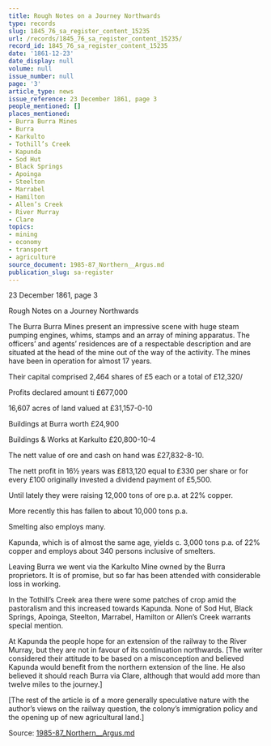 ```yaml
---
title: Rough Notes on a Journey Northwards
type: records
slug: 1845_76_sa_register_content_15235
url: /records/1845_76_sa_register_content_15235/
record_id: 1845_76_sa_register_content_15235
date: '1861-12-23'
date_display: null
volume: null
issue_number: null
page: '3'
article_type: news
issue_reference: 23 December 1861, page 3
people_mentioned: []
places_mentioned:
- Burra Burra Mines
- Burra
- Karkulto
- Tothill’s Creek
- Kapunda
- Sod Hut
- Black Springs
- Apoinga
- Steelton
- Marrabel
- Hamilton
- Allen’s Creek
- River Murray
- Clare
topics:
- mining
- economy
- transport
- agriculture
source_document: 1985-87_Northern__Argus.md
publication_slug: sa-register
---
```


23 December 1861, page 3

Rough Notes on a Journey Northwards

The Burra Burra Mines present an impressive scene with huge steam pumping engines, whims, stamps and an array of mining apparatus.  The officers’ and agents’ residences are of a respectable description and are situated at the head of the mine out of the way of the activity.  The mines have been in operation for almost 17 years.

Their capital comprised 2,464 shares of £5 each or a total of £12,320/

Profits declared amount ti	£677,000

16,607 acres of land valued at	£31,157-0-10

Buildings at Burra worth	£24,900

Buildings & Works at Karkulto	£20,800-10-4

The nett value of ore and cash on hand was £27,832-8-10.

The nett profit in 16½ years was £813,120 equal to £330 per share or for every £100 originally invested a dividend payment of £5,500.

Until lately they were raising 12,000 tons of ore p.a. at 22% copper.

More recently this has fallen to about 10,000 tons p.a.

Smelting also employs many.

Kapunda, which is of almost the same age, yields c. 3,000 tons p.a. of 22% copper and employs about 340 persons inclusive of smelters.

Leaving Burra we went via the Karkulto Mine owned by the Burra proprietors.  It is of promise, but so far has been attended with considerable loss in working.

In the Tothill’s Creek area there were some patches of crop amid the pastoralism and this increased towards Kapunda.  None of Sod Hut, Black Springs, Apoinga, Steelton, Marrabel, Hamilton or Allen’s Creek warrants special mention.

At Kapunda the people hope for an extension of the railway to the River Murray, but they are not in favour of its continuation northwards.  [The writer considered their attitude to be based on a misconception and believed Kapunda would benefit from the northern extension of the line.  He also believed it should reach Burra via Clare, although that would add more than twelve miles to the journey.]

[The rest of the article is of a more generally speculative nature with the author’s views on the railway question, the colony’s immigration policy and the opening up of new agricultural land.]

Source: [1985-87_Northern__Argus.md](/downloads/markdown/1985-87_Northern__Argus.md)
